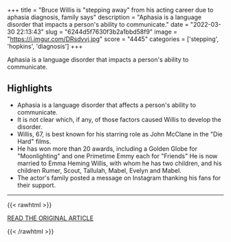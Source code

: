 +++
title = "Bruce Willis is \"stepping away\" from his acting career due to aphasia diagnosis, family says"
description = "Aphasia is a language disorder that impacts a person's ability to communicate."
date = "2022-03-30 22:13:43"
slug = "6244d5f7630f3b2a1bbd58f9"
image = "https://i.imgur.com/DRsdvvj.jpg"
score = "4445"
categories = ['stepping', 'hopkins', 'diagnosis']
+++

Aphasia is a language disorder that impacts a person's ability to communicate.

## Highlights

- Aphasia is a language disorder that affects a person's ability to communicate.
- It is not clear which, if any, of those factors caused Willis to develop the disorder.
- Willis, 67, is best known for his starring role as John McClane in the "Die Hard" films.
- He has won more than 20 awards, including a Golden Globe for "Moonlighting" and one Primetime Emmy each for "Friends" He is now married to Emma Heming Willis, with whom he has two children, and his children Rumer, Scout, Tallulah, Mabel, Evelyn and Mabel.
- The actor's family posted a message on Instagram thanking his fans for their support.

---

{{< rawhtml >}}
  <p class="article-category">
    <a target="_blank" href="https://www.cbsnews.com/news/bruce-willis-aphasia-stepping-away-acting-career/">READ THE ORIGINAL ARTICLE</a>
  </p>
{{< /rawhtml >}}
